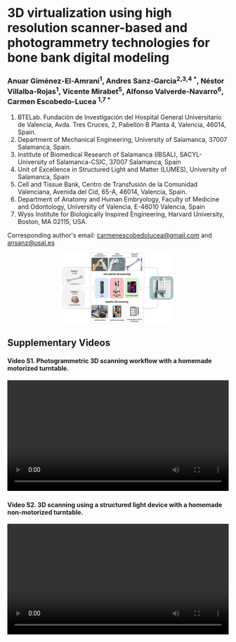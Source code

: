 # 3D virtualization using high resolution scanner-based and photogrammetry technologies for bone bank digital modeling

### Anuar Giménez-El-Amrani<sup>1</sup>, Andres Sanz-Garcia<sup>2,3,4 *</sup>, Néstor Villalba-Rojas<sup>1</sup>, Vicente Mirabet<sup>5</sup>, Alfonso Valverde-Navarro<sup>6</sup>, Carmen Escobedo-Lucea <sup>1,7 *</sup> 
1. BTELab. Fundación de Investigación del Hospital General Universitario de Valencia, Avda. Tres Cruces, 2, Pabellón B Planta 4, Valencia, 46014, Spain.
2. Department of Mechanical Engineering, University of Salamanca, 37007 Salamanca, Spain.
3. Institute of Biomedical Research of Salamanca (IBSAL), SACYL-University of Salamanca-CSIC, 37007 Salamanca, Spain
4. Unit of Excellence in Structured Light and Matter (LUMES), University of Salamanca, Spain
5. Cell and Tissue Bank, Centro de Transfusión de la Comunidad Valenciana, Avenida del Cid, 65-A, 46014, Valencia, Spain.
6. Department of Anatomy and Human Embryology, Faculty of Medicine and Odontology, University of Valencia, E-46010 Valencia, Spain
7. Wyss Institute for Biologically Inspired Engineering, Harvard University, Boston, MA 02115, USA.

Corresponding author's email: carmenescobedolucea@gmail.com and ansanz@usal.es 

<div align="center">
    <img src="00_graph_abstract.png" alt="Graphical Abstract" style="width: 50%;">
</div>

## Supplementary Videos

#### Video S1. Photogrammetric 3D scanning workflow with a homemade motorized turntable.
<div align="center" style="margin-bottom: 20px;">
    <video controls style="width: 100%; max-width: 640px; height: auto;">
        <source src="VideoS1_Motorized_Turntable.mp4" type="video/mp4">
    </video>
</div>

#### Video S2. 3D scanning using a structured light device with a homemade non-motorized turntable.
<div align="center" style="margin-bottom: 20px;">
    <video controls style="width: 100%; max-width: 640px; height: auto;">
        <source src="VideoS2_Manual_Turntable.mp4" type="video/mp4">
    </video>
</div>
